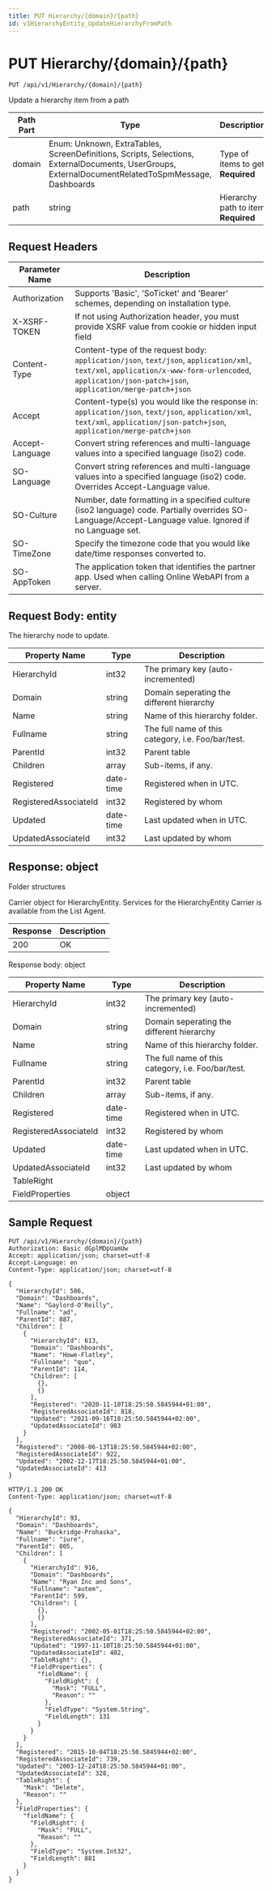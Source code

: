 ```yaml
---
title: PUT Hierarchy/{domain}/{path}
id: v1HierarchyEntity_UpdateHierarchyFromPath
---
```


# PUT Hierarchy/{domain}/{path}

```http
PUT /api/v1/Hierarchy/{domain}/{path}
```

Update a hierarchy item from a path






| Path Part | Type | Description |
|-----------|------|-------------|
| domain | Enum: Unknown, ExtraTables, ScreenDefinitions, Scripts, Selections, ExternalDocuments, UserGroups, ExternalDocumentRelatedToSpmMessage, Dashboards | Type of items to get **Required** |
| path | string | Hierarchy path to item **Required** |



## Request Headers

| Parameter Name | Description |
|----------------|-------------|
| Authorization  | Supports 'Basic', 'SoTicket' and 'Bearer' schemes, depending on installation type. |
| X-XSRF-TOKEN   | If not using Authorization header, you must provide XSRF value from cookie or hidden input field |
| Content-Type | Content-type of the request body: `application/json`, `text/json`, `application/xml`, `text/xml`, `application/x-www-form-urlencoded`, `application/json-patch+json`, `application/merge-patch+json` |
| Accept         | Content-type(s) you would like the response in: `application/json`, `text/json`, `application/xml`, `text/xml`, `application/json-patch+json`, `application/merge-patch+json` |
| Accept-Language | Convert string references and multi-language values into a specified language (iso2) code. |
| SO-Language | Convert string references and multi-language values into a specified language (iso2) code. Overrides Accept-Language value. |
| SO-Culture | Number, date formatting in a specified culture (iso2 language) code. Partially overrides SO-Language/Accept-Language value. Ignored if no Language set. |
| SO-TimeZone | Specify the timezone code that you would like date/time responses converted to. |
| SO-AppToken | The application token that identifies the partner app. Used when calling Online WebAPI from a server. |

## Request Body: entity  

The hierarchy node to update. 

| Property Name | Type |  Description |
|----------------|------|--------------|
| HierarchyId | int32 | The primary key (auto-incremented) |
| Domain | string | Domain seperating the different hierarchy |
| Name | string | Name of this hierarchy folder. |
| Fullname | string | The full name of this category, i.e. Foo/bar/test. |
| ParentId | int32 | Parent table |
| Children | array | Sub-items, if any. |
| Registered | date-time | Registered when  in UTC. |
| RegisteredAssociateId | int32 | Registered by whom |
| Updated | date-time | Last updated when  in UTC. |
| UpdatedAssociateId | int32 | Last updated by whom |


## Response: object

Folder structures



Carrier object for HierarchyEntity.
Services for the HierarchyEntity Carrier is available from the <see cref="T:SuperOffice.CRM.Services.IListAgent">List Agent</see>.

| Response | Description |
|----------------|-------------|
| 200 | OK |

Response body: object

| Property Name | Type |  Description |
|----------------|------|--------------|
| HierarchyId | int32 | The primary key (auto-incremented) |
| Domain | string | Domain seperating the different hierarchy |
| Name | string | Name of this hierarchy folder. |
| Fullname | string | The full name of this category, i.e. Foo/bar/test. |
| ParentId | int32 | Parent table |
| Children | array | Sub-items, if any. |
| Registered | date-time | Registered when  in UTC. |
| RegisteredAssociateId | int32 | Registered by whom |
| Updated | date-time | Last updated when  in UTC. |
| UpdatedAssociateId | int32 | Last updated by whom |
| TableRight |  |  |
| FieldProperties | object |  |

## Sample Request

```http!
PUT /api/v1/Hierarchy/{domain}/{path}
Authorization: Basic dGplMDpUamUw
Accept: application/json; charset=utf-8
Accept-Language: en
Content-Type: application/json; charset=utf-8

{
  "HierarchyId": 586,
  "Domain": "Dashboards",
  "Name": "Gaylord-O'Reilly",
  "Fullname": "ad",
  "ParentId": 887,
  "Children": [
    {
      "HierarchyId": 613,
      "Domain": "Dashboards",
      "Name": "Howe-Flatley",
      "Fullname": "quo",
      "ParentId": 114,
      "Children": [
        {},
        {}
      ],
      "Registered": "2020-11-10T18:25:50.5845944+01:00",
      "RegisteredAssociateId": 818,
      "Updated": "2021-09-16T18:25:50.5845944+02:00",
      "UpdatedAssociateId": 983
    }
  ],
  "Registered": "2008-06-13T18:25:50.5845944+02:00",
  "RegisteredAssociateId": 922,
  "Updated": "2002-12-17T18:25:50.5845944+01:00",
  "UpdatedAssociateId": 413
}
```

```http_
HTTP/1.1 200 OK
Content-Type: application/json; charset=utf-8

{
  "HierarchyId": 93,
  "Domain": "Dashboards",
  "Name": "Buckridge-Prohaska",
  "Fullname": "iure",
  "ParentId": 805,
  "Children": [
    {
      "HierarchyId": 916,
      "Domain": "Dashboards",
      "Name": "Ryan Inc and Sons",
      "Fullname": "autem",
      "ParentId": 599,
      "Children": [
        {},
        {}
      ],
      "Registered": "2002-05-01T18:25:50.5845944+02:00",
      "RegisteredAssociateId": 371,
      "Updated": "1997-11-10T18:25:50.5845944+01:00",
      "UpdatedAssociateId": 402,
      "TableRight": {},
      "FieldProperties": {
        "fieldName": {
          "FieldRight": {
            "Mask": "FULL",
            "Reason": ""
          },
          "FieldType": "System.String",
          "FieldLength": 131
        }
      }
    }
  ],
  "Registered": "2015-10-04T18:25:50.5845944+02:00",
  "RegisteredAssociateId": 739,
  "Updated": "2003-12-24T18:25:50.5845944+01:00",
  "UpdatedAssociateId": 328,
  "TableRight": {
    "Mask": "Delete",
    "Reason": ""
  },
  "FieldProperties": {
    "fieldName": {
      "FieldRight": {
        "Mask": "FULL",
        "Reason": ""
      },
      "FieldType": "System.Int32",
      "FieldLength": 881
    }
  }
}
```